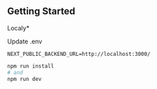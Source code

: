 ## Getting Started

Localy\*

Update .env

```
NEXT_PUBLIC_BACKEND_URL=http://localhost:3000/
```

```bash
npm run install
# and
npm run dev
```
